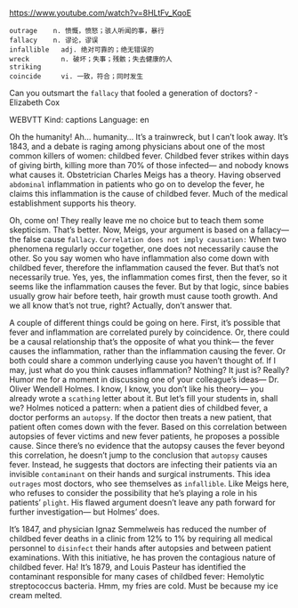 https://www.youtube.com/watch?v=8HLtFv_KqoE 

```  
outrage    n. 愤慨，愤怒；骇人听闻的事，暴行
fallacy    n. 谬论，谬误
infallible   adj. 绝对可靠的；绝无错误的
wreck        n. 破坏；失事；残骸；失去健康的人
striking  
coincide     vi. 一致，符合；同时发生    
```

Can you outsmart the `fallacy` that fooled a generation of doctors? - Elizabeth Cox 

WEBVTT Kind: captions Language: en 

Oh the humanity! Ah... humanity... It’s a trainwreck, but I can’t look away. It’s 1843, and a debate is raging among physicians about one of the most common killers of women: childbed fever. Childbed fever strikes within days of giving birth, killing more than 70% of those infected— and nobody knows what causes it. Obstetrician Charles Meigs has a theory. Having observed `abdominal` inflammation in patients who go on to develop the fever, he claims this inflammation is the cause of childbed fever. Much of the medical establishment supports his theory. 

Oh, come on! They really leave me no choice but to teach them some skepticism. That’s better. Now, Meigs, your argument is based on a fallacy— the false cause `fallacy`. `Correlation does not imply causation:` When two phenomena regularly occur together, one does not necessarily cause the other. So you say women who have inflammation also come down with childbed fever, therefore the inflammation caused the fever. But that’s not necessarily true. Yes, yes, the inflammation comes first, then the fever, so it seems like the inflammation causes the fever. But by that logic, since babies usually grow hair before teeth, hair growth must cause tooth growth. And we all know that’s not true, right? Actually, don’t answer that. 

A couple of different things could be going on here. First, it’s possible that fever and inflammation are correlated purely by coincidence. Or, there could be a causal relationship that’s the opposite of what you think— the fever causes the inflammation, rather than the inflammation causing the fever. Or both could share a common underlying cause you haven’t thought of. If I may, just what do you think causes inflammation? Nothing? It just is? Really? Humor me for a moment in discussing one of your colleague’s ideas— Dr. Oliver Wendell Holmes. I know, I know, you don’t like his theory— you already wrote a `scathing` letter about it. But let’s fill your students in, shall we? Holmes noticed a pattern: when a patient dies of childbed fever, a doctor performs an `autopsy`. If the doctor then treats a new patient, that patient often comes down with the fever. Based on this correlation between autopsies of fever victims and new fever patients, he proposes a possible cause. Since there’s no evidence that the autopsy causes the fever beyond this correlation, he doesn’t jump to the conclusion that `autopsy` causes fever. Instead, he suggests that doctors are infecting their patients via an invisible `contaminant` on their hands and surgical instruments. This idea `outrages` most doctors, who see themselves as `infallible`. Like Meigs here, who refuses to consider the possibility that he’s playing a role in his patients’ `plight`. His flawed argument doesn’t leave any path forward for further investigation— but Holmes’ does. 

It’s 1847, and physician Ignaz Semmelweis has reduced the number of childbed fever deaths in a clinic from 12% to 1% by requiring all medical personnel to `disinfect` their hands after autopsies and between patient examinations. With this initiative, he has proven the contagious nature of childbed fever. Ha! It’s 1879, and Louis Pasteur has identified the contaminant responsible for many cases of childbed fever: Hemolytic streptococcus bacteria. Hmm, my fries are cold. Must be because my ice cream melted. 